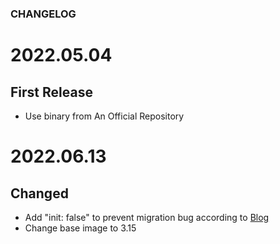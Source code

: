 ### CHANGELOG

# 2022.05.04
## First Release

- Use binary from An Official Repository 

# 2022.06.13
## Changed

- Add "init: false" to prevent migration bug according to [Blog](https://developers.home-assistant.io/blog/2022/05/12/s6-overlay-base-images/)
- Change base image to 3.15